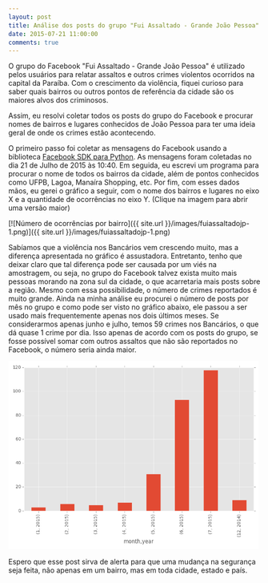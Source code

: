 ```yaml
---
layout: post
title: Análise dos posts do grupo "Fui Assaltado - Grande João Pessoa"
date: 2015-07-21 11:00:00
comments: true
---
```


O grupo do Facebook "Fui Assaltado - Grande João Pessoa" é utilizado pelos usuários para relatar assaltos e outros crimes violentos ocorridos na capital da Paraíba. Com o crescimento da violência, fiquei curioso para saber quais bairros ou outros pontos de referência da cidade são os maiores alvos dos criminosos.

Assim, eu resolvi coletar todos os posts do grupo do Facebook e procurar nomes de bairros e lugares conhecidos de João Pessoa para ter uma ideia geral de onde os crimes estão acontecendo.

O primeiro passo foi coletar as mensagens do Facebook usando a biblioteca [Facebook SDK para Python](https://github.com/pythonforfacebook/facebook-sdk). As mensagens foram coletadas no dia 21 de Julho de 2015 às 10:40. Em seguida, eu escrevi um programa para procurar o nome de todos os bairros da cidade, além de pontos conhecidos como UFPB, Lagoa, Manaíra Shopping, etc. Por fim, com esses dados mãos, eu gerei o gráfico a seguir, com o nome dos bairros e lugares no eixo X e a quantidade de ocorrências no eixo Y. (Clique na imagem para abrir uma versão maior)

[![Número de ocorrências por bairro]({{ site.url }}/images/fuiassaltadojp-1.png)]({{ site.url }}/images/fuiassaltadojp-1.png)

Sabíamos que a violência nos Bancários vem crescendo muito, mas a diferença apresentada no gráfico é assustadora. Entretanto, tenho que deixar claro que tal diferença pode ser causada por um viés na amostragem, ou seja, no grupo do Facebook talvez exista muito mais pessoas morando na zona sul da cidade, o que acarretaria mais posts sobre a região. Mesmo com essa possibilidade, o número de crimes reportados é muito grande. Ainda na minha análise eu procurei o número de posts por mês no grupo e como pode ser visto no gráfico abaixo, ele passou a ser usado mais frequentemente apenas nos dois últimos meses. Se considerarmos apenas junho e julho, temos 59 crimes nos Bancários, o que dá quase 1 crime por dia. Isso apenas de acordo com os posts do grupo, se fosse possível somar com outros assaltos que não são reportados no Facebook, o número seria ainda maior.

<p><a href="/images/fuiassaltadojp-2.png"><img src="/images/fuiassaltadojp-2.png" alt="Número de posts por mês" style="width: 500px;"></a></p>

Espero que esse post sirva de alerta para que uma mudança na segurança seja feita,
não apenas em um bairro, mas em toda cidade, estado e país.
